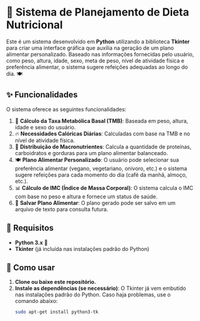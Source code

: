 # 🥗 Sistema de Planejamento de Dieta Nutricional

Este é um sistema desenvolvido em **Python** utilizando a biblioteca **Tkinter** para criar uma interface gráfica que auxilia na geração de um plano alimentar personalizado. Baseado nas informações fornecidas pelo usuário, como peso, altura, idade, sexo, meta de peso, nível de atividade física e preferência alimentar, o sistema sugere refeições adequadas ao longo do dia. 🍽️

## ✨ Funcionalidades

O sistema oferece as seguintes funcionalidades:

1. 🧮 **Cálculo da Taxa Metabólica Basal (TMB)**: Baseada em peso, altura, idade e sexo do usuário.
2. 🔥 **Necessidades Calóricas Diárias**: Calculadas com base na TMB e no nível de atividade física.
3. 🍏 **Distribuição de Macronutrientes**: Calcula a quantidade de proteínas, carboidratos e gorduras para um plano alimentar balanceado.
4. 🍽️ **Plano Alimentar Personalizado**: O usuário pode selecionar sua preferência alimentar (vegano, vegetariano, onívoro, etc.) e o sistema sugere refeições para cada momento do dia (café da manhã, almoço, etc.).
5. 📊 **Cálculo de IMC (Índice de Massa Corporal)**: O sistema calcula o IMC com base no peso e altura e fornece um status de saúde.
6. 💾 **Salvar Plano Alimentar**: O plano gerado pode ser salvo em um arquivo de texto para consulta futura.

## 🔧 Requisitos

- **Python 3.x** 🐍
- **Tkinter** (já incluída nas instalações padrão do Python)

## 🚀 Como usar

1. **Clone ou baixe este repositório.**
2. **Instale as dependências (se necessário)**:
   O Tkinter já vem embutido nas instalações padrão do Python. Caso haja problemas, use o comando abaixo:
   ```bash
   sudo apt-get install python3-tk
